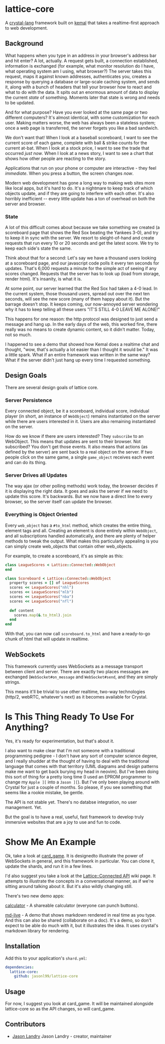 # lattice-core

A [crystal-lang](https://github.com/crystal-lang/crystal) framework built on [kemal](https://github.com/kemalcr/kemal) that takes a realtime-first approach to web development.

## Background

What happens when you type in an address in your browser's address bar and hit enter? A lot, actually.  A request gets built, a connection established, information is exchanged (for example, what monitor resolution do I have, what operating system am I using, what browser?)  The server takes this request, maps it against known addresses, authenticates you, creates a response by querying a database or large-scale caching system, and sends it, along with a bunch of headers that tell your browser how to react and what to do with the data.  It spits out an enormous amount of data to display the current _state_ of something.  Moments later that state is wrong and needs to be updated.  

And for what purpose?  Have you ever looked at the same page or two different computers?  It's almost identical, with some customization for each user.    Making matters worse, the web has always been a stateless system; once a web page is transferred, the server forgets you like a bad sandwich.

We don't want that!  When I look at a baseball scoreboard, I want to see the current score of each game, complete with ball & strike counts for the current at-bat.  When I look at a stock price, I want to see the trade that occurred _just now_.  When I look at a news story, I want to see a chart that shows how other people are reacting to the story.   

Applications that run on your phone or computer are interactive - they feel _immediate_.   When you press a button, the screen changes _now_.   

Modern web development has gone a long way to making  web sites more like local apps, but it's hard to do.  It's a nightmare to keep track of which objects update, and if they are going to interfere with each other.  It's also horribly inefficient -- every little update has a ton of overhead on both the server and browser.

### State

A lot of this difficult comes about because we take something we created (a scoreboard page that shows the Red Sox beating the Yankees 3-0), and try to keep it in sync with the server.  We  resort to sleight-of-hand and create requests that run every 10 or 20 seconds and get the latest score.    We try to keep each side's state the same.

Think about that for a second:  Let's say we have a thousand users looking at a scoreboard page, and our javascript code polls it every ten seconds for updates.  That's 6,000 requests  a minute for the simple act of seeing if any scores changed.  Requests that the server has to look up (load from storage, render html).  It's insanity, is what it is.  

At some point, our server learned that the Red Sox had taken a 4-0 lead.  In the current system, those thousand users, spread out over the next ten seconds, will see the new score (many of them happy about it).  But the barrage doesn't stop.  It keeps coming, our now-annoyed server wondering why it has to keep telling all these users "IT'S STILL 4-0 LEAVE ME ALONE!" 

This happens for one reason:  the http protocol was designed to just send a message and hang up.    In the early days of the web, this worked fine, there really was no means to create dynamic content, so it didn't matter.  Today, not so much.

I happened to see a demo that showed how Kemal does a realtime chat and thought, "wow, that's actually a lot easier than I thought it would be."  It was a little spark.    What if an entire framework was written in the same way?  What if the server didn't just hang up every time I requested something.    

## Design Goals

There are several design goals of lattice core.

### Server Persistence

Every connected object, be it a scoreboard, individual score, individual player (in short, an instance of `WebObject`) remains instantiated on the server while there are users interested in it.  Users are also remaining instantiated on the server.

How do we know if there are users interested?  They `subscribe` to an WebObject.  This means that updates are sent to their browser.  Not subscribed?  You don't get those events.  It also means that actions (as defined by the server) are sent back to a real object on the server.  If two people click on the same game, a single `game_object` receives each event and can do its thing.  

### Server Drives all Updates

The way ajax (or other polling methods) work today, the browser decides if it is displaying the right data.  It goes and asks the server if we need to update this score.  It's backwards.    But we now have a direct line to every browser, so the server itself can update the browser.  

### Everything is Object Oriented

Every `web_object` has a `#to_html` method, which creates the entire thing, element tags and all.  Creating an element is done entirely within `WebObject`, and all subscriptions handled automatically, and there are plenty of helper methods to tweak the output.    What makes this particularly appealing is you can simply create web_objects that contain other web_objects.

For example, to create a scoreboard, it's as simple as this:

```ruby
class LeagueScores < Lattice::Connected::WebObject
end

class Scoreboard < Lattice::Connected::WebObject
  property scores = [] of LeagueScores
  scores << LeagueScores("nhl")
  scores << LeagueScores("mlb")
  scores << LeagueScores("nba")
  scores << LeagueScores("nfl")
  
  def content
    scores.map(&.to_html).join
  end
end
```

With that, you can now call `scoreboard.to_html` and have a ready-to-go chunk of html that will update in realtime. 

## WebSockets

This framework currently uses WebSockets as a message transport between client and server.  There are exactly two places messages are exchanged (`WebSocket#on_message` and `WebSocket#send`, and they are simply strings.

This means it'll be trivial to use other realtime, two-way technologies (http/2, webRTC, whatever's next) as it becomes available for Crystal.  



# Is This Thing Ready To Use For Anything?

Yes, it's ready for experimentation, but that's about it.

I also want to make clear that I'm not someone with a traditional programming pedigree - I don't have any sort of computer science degree, and I really shudder at the thought of having to deal with the traditional language that comes with that territory (UML diagrams and design patterns make me want to get back burying my head in neovim).   But I've been doing this sort of thing for a pretty long time (I used an EPROM programmer to change my `Apple ][` into a `Jason ][`).  But I've only been playing around with Crystal for just a couple of months.  So please, if you see something that seems like a rookie mistake, be gentle.  

The API is not stable yet.  There's no databse integration, no user management.  Yet.

But the goal is to have a real, useful, fast framework to develop truly immersive websites that are a joy to use and fun to code.

# Show Me An Example

Ok, take a look at [card_game](https://github.com/jasonl99/card_game).  It is designedto illustrate the power of WebSockets in general, and this framework in particular.  You can clone it, update the shards, and run it in a few lines.

I'd also suggest you take a look at the [Lattice::Connected API](https://github.com/jasonl99/lattice-core/wiki/Lattice_Connected-API) wiki page.  It attempts to illustrate the concepts in a conversational manner, as if we're sitting around talking about it.  But it's also wildly changing still.

There's two new demo apps:  

[calculator](https://github.com/jasonl99/calculator) - A shareable calculator (everyone can punch buttons).

[md-live](https://github.com/jasonl99/md_live) - A demo that shows markdown rendered in real time as you type.  And this can also be shared (collaborate on a doc).  It's a demo, so don't expect to be able do much with it, but it illustrates the idea.  It uses crystal's markdown library for rendering.

## Installation

Add this to your application's `shard.yml`:

```yaml
dependencies:
  lattice-core:
    github: jasonl99/lattice-core
```

## Usage

For now, I suggest you look at card_game.  It will be maintained alongside lattice-core so as the API changes, so will card_game.

## Contributors

- [Jason Landry](https://github.com/[your-github-name]) Jason Landry - creator, maintainer

